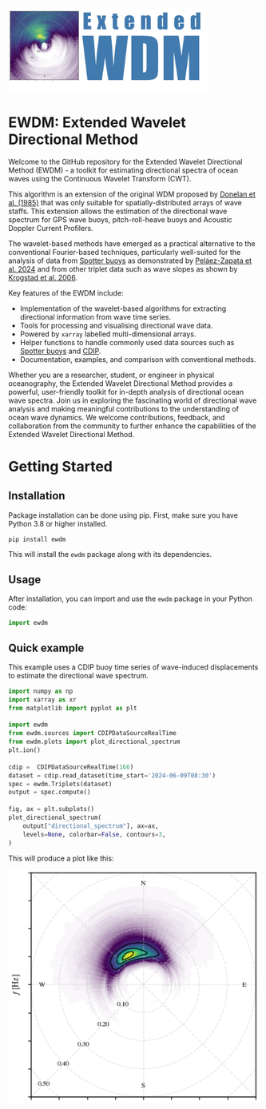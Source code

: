 <img src="docs/_static/logo.png" width="400">

#  EWDM: Extended Wavelet Directional Method

Welcome to the GitHub repository for the Extended Wavelet Directional Method
(EWDM) - a toolkit for estimating directional spectra  of ocean waves using the
Continuous Wavelet Transform (CWT).

This algorithm is an extension of the original WDM proposed by [Donelan et al.
(1985)](10.1175/1520-0485(1996)026<1901:naotdp>2.0.co;2) that was only suitable
for spatially-distributed arrays of wave staffs. This extension allows the
estimation of the directional wave spectrum for GPS wave buoys, pitch-roll-heave
buoys and Acoustic Doppler Current Profilers.

The wavelet-based methods have emerged as a practical alternative to the
conventional Fourier-based techniques, particularly well-suited for the analysis
of data from [Spotter buoys](https://www.sofarocean.com/products/spotter) as
demonstrated by [Peláez-Zapata et al.
2024](https://doi.org/10.1175/JTECH-D-23-0058.1) and from other triplet data
such as wave slopes as shown by [Krogstad et al.
2006](https://onepetro.org/IJOPE/article-abstract/28936/Wavelet-And-Local-Directional-Analysis-of-Ocean?redirectedFrom=fulltext).

Key features of the EWDM include:

* Implementation of the wavelet-based algorithms for extracting directional
  information from wave time series.
* Tools for processing and visualising directional wave data.
* Powered by `xarray` labelled multi-dimensional arrays.
* Helper functions to handle commonly used data sources such as 
  [Spotter buoys](https://www.sofarocean.com/products/spotter) and
  [CDIP](https://cdip.ucsd.edu/).
* Documentation, examples, and comparison with conventional methods.


Whether you are a researcher, student, or engineer in physical oceanography, the
Extended Wavelet Directional Method provides a powerful, user-friendly toolkit
for in-depth analysis of directional ocean wave spectra. Join us in exploring
the fascinating world of directional wave analysis and making meaningful
contributions to the understanding of ocean wave dynamics. We welcome
contributions, feedback, and collaboration from the community to further enhance
the capabilities of the Extended Wavelet Directional Method.

# Getting Started

## Installation

Package installation can be done using pip. First, make sure you have Python 3.8
or higher installed.

```bash
pip install ewdm
```

This will install the `ewdm` package along with its dependencies.


## Usage

After installation, you can import and use the `ewdm` package in your Python
code:


```python
import ewdm
```

## Quick example

This example uses a CDIP buoy time series of wave-induced displacements to
estimate the directional wave spectrum.

```python
import numpy as np
import xarray as xr
from matplotlib import pyplot as plt

import ewdm
from ewdm.sources import CDIPDataSourceRealTime
from ewdm.plots import plot_directional_spectrum
plt.ion()

cdip =  CDIPDataSourceRealTime(166)
dataset = cdip.read_dataset(time_start='2024-06-09T08:30')
spec = ewdm.Triplets(dataset)
output = spec.compute()

fig, ax = plt.subplots()
plot_directional_spectrum(
    output["directional_spectrum"], ax=ax,
    levels=None, colorbar=False, contours=3,
)
```

This will produce a plot like this:

<img src="notebooks/cdip-example-directional-spectrum.png" width="500">



